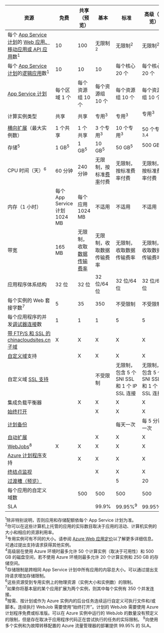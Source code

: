 资源|免费|共享（预览）|基本|标准|高级（预览）</th>
---|---|---|---|---|---
每个 [App Service 计划](/documentation/articles/azure-web-sites-web-hosting-plans-in-depth-overview)的 [Web 应用、移动应用或 API 应用](/home/features/web-site/)数<sup>1</sup>|10|100|无限制<sup>2</sup>|无限制<sup>2</sup>|无限制<sup>2</sup>
每个 [App Service 计划](/documentation/articles/azure-web-sites-web-hosting-plans-in-depth-overview)的[逻辑应用](/home/features/web-site/)数</a><sup>1</sup>|10|10|10|每个核心 20 个|每个核心 20 个
[App Service 计划](/documentation/articles/azure-web-sites-web-hosting-plans-in-depth-overview)|每个区域 1 个|每个资源组 10 个|每个资源组 10 个|每个资源组 10 个|每个资源组 10 个
计算实例类型|共享|共享|专用<sup>3</sup>|专用<sup>3</sup>|专用<sup>3</sup></p>
[横向扩展](/documentation/articles/web-sites-scale)（最大实例数）|1 个共享|1 个共享|3 个专用<sup>3</sup>|10 个专用<sup>3</sup>|50 个专用<sup>3,4</sup>
存储<sup>5</sup>|1 GB<sup>5</sup>|1 GB<sup>5</sup>|10 GB<sup>5</sup>|50 GB<sup>5</sup>|500 GB<sup>4,5</sup></p>
CPU 时间（天）<sup>6</sup>|60 分钟|240 分钟|无限制，按标准[费率](/home/features/web-site/#price)</a>付费|无限制，按标准费率付费|无限制，按标准费率付费
内存（1 小时）|每个 App Service 计划 1024 MB|每个应用 1024 MB|不适用|不适用|不适用
带宽|165 MB|无限制，收取[数据传输费率](/pricing/details/data-transfers/)|无限制，收取数据传输费率|无限制，收取数据传输费率|无限制，收取数据传输费率
应用程序体系结构|32 位|32 位|32 位/64 位|32 位/64 位|32 位/64 位
每个实例的 Web 套接字数<sup>7</sup>|5|35|350|不受限制|不受限制
每个应用程序的并发[调试器连接](/documentation/articles/web-sites-dotnet-troubleshoot-visual-studio)数|1|1|1|5|5
[带 FTP/S 和 SSL 的 chinacloudsites.cn 子域](/documentation/articles/web-sites-configure-ssl-certificate)|X|X|X|X|X
[自定义域](/documentation/articles/web-sites-custom-domain-name)支持||X|X|X|X
自定义域 [SSL 支持](/documentation/articles/web-sites-configure-ssl-certificate)|||不受限制|无限制，包含 5 个 SNI SSL 和 1 个 IP SSL 连接|无限制，包含 5 个 SNI SSL 和 1 个 IP SSL 连接
集成负载平衡器||X|X|X|X
[始终打开](/documentation/articles/web-sites-configure)|||X|X|X
[计划备份](/documentation/articles/web-sites-backup)||||每天一次|每 5 分钟一次
[自动扩展](/documentation/articles/web-sites-scale)|||X|X|X
[WebJobs](/documentation/articles/web-sites-create-web-jobs)<sup>8</sup>|X|X|X|X|X
[Azure 计划程序](/home/features/scheduler/)支持||X|X|X|X
[终结点监视](/documentation/articles/web-sites-monitor)|||X|X|X
[过渡槽（预览）](/documentation/articles/web-sites-staged-publishing)||||5|20
每个应用的自定义域数</a>||500|500|500|500
SLA||<p>|99\.9%|99\.95%<sup>9</sup>|99\.95%<sup>10</sup>

<sup>1</sup>除非特别说明，否则应用和存储配额依每个 App Service 计划为准。  
<sup>2</sup>你可以在这些计算机上托管的应用的实际数目取决于应用的活动、计算机实例的大小和相应的资源利用率。  
<sup>3</sup>专用实例可有不同的大小。请参阅 [Azure Web 应用定价](/home/features/web-site/#price)以了解更多详细信息。可通过提出支持请求获得其他实例。  
<sup>4</sup>高级层在使用 Azure 环境时最多允许 50 个计算实例（取决于可用性）和 500 GB 的磁盘空间，若不使用 Azure 环境则最多允许 20 个计算实例和 250 GB 的存储空间。  
<sup>5</sup>存储限制是跨相同 App Service 计划中所有应用的内容总大小。可以通过提出支持请求增加存储限制。  
<sup>6</sup>这些资源受到专用实例上的物理资源（实例大小和实例数）的限制。  
<sup>7</sup>如果你将基本层的某个应用扩展为两个实例，则其中每个实例有 350 个并发连接。  
<sup>8</sup>按需、按计划或作为 Azure 实例内的后台任务连续运行自定义可执行文件和/或脚本。连续执行 WebJob 需要使用“始终打开”。计划的 WebJob 需要使用 Azure 计划程序免费或标准版。可以在 Azure 实例中运行的 WebJob 的数量没有预定义的限制，但是存在取决于应用程序代码正在尝试执行的任务的实际限制。 
<sup>9</sup>向使用多个实例和为故障转移配置的 Azure 流量管理器的部署提供 99.95% 的 SLA。

<!---HONumber=Mooncake_0328_2016-->